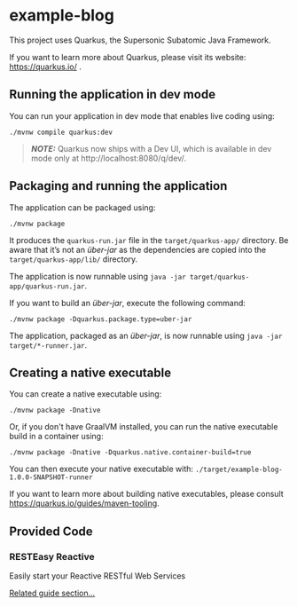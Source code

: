 # example-blog

This project uses Quarkus, the Supersonic Subatomic Java Framework.

If you want to learn more about Quarkus, please visit its website: https://quarkus.io/ .

## Running the application in dev mode

You can run your application in dev mode that enables live coding using:
```shell script
./mvnw compile quarkus:dev
```

> **_NOTE:_**  Quarkus now ships with a Dev UI, which is available in dev mode only at http://localhost:8080/q/dev/.

## Packaging and running the application

The application can be packaged using:
```shell script
./mvnw package
```
It produces the `quarkus-run.jar` file in the `target/quarkus-app/` directory.
Be aware that it’s not an _über-jar_ as the dependencies are copied into the `target/quarkus-app/lib/` directory.

The application is now runnable using `java -jar target/quarkus-app/quarkus-run.jar`.

If you want to build an _über-jar_, execute the following command:
```shell script
./mvnw package -Dquarkus.package.type=uber-jar
```

The application, packaged as an _über-jar_, is now runnable using `java -jar target/*-runner.jar`.

## Creating a native executable

You can create a native executable using: 
```shell script
./mvnw package -Dnative
```

Or, if you don't have GraalVM installed, you can run the native executable build in a container using: 
```shell script
./mvnw package -Dnative -Dquarkus.native.container-build=true
```

You can then execute your native executable with: `./target/example-blog-1.0.0-SNAPSHOT-runner`

If you want to learn more about building native executables, please consult https://quarkus.io/guides/maven-tooling.

## Provided Code

### RESTEasy Reactive

Easily start your Reactive RESTful Web Services

[Related guide section...](https://quarkus.io/guides/getting-started-reactive#reactive-jax-rs-resources)

